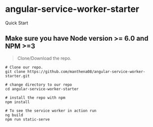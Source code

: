 # angular-service-worker-starter

Quick Start
## Make sure you have Node version >= 6.0 and NPM >=3

> Clone/Download the repo.

```
# Clone our repo.
git clone https://github.com/manthena08/angular-service-worker-starter.git

# change directory to our repo
cd angular-service-worker-starter

# install the repo with npm
npm install

# To see the service worker in action run 
ng build 
npm run static-serve
